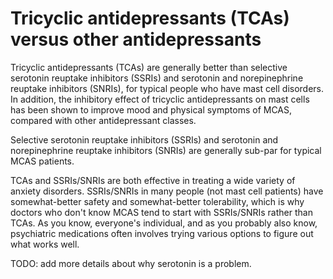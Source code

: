 # Tricyclic antidepressants (TCAs) versus other antidepressants

Tricyclic antidepressants (TCAs) are generally better than selective serotonin reuptake inhibitors (SSRIs) and serotonin and norepinephrine reuptake inhibitors (SNRIs), for typical people who have mast cell disorders. In addition, the inhibitory effect of tricyclic antidepressants on mast cells has been shown to improve mood and physical symptoms of MCAS, compared with other antidepressant classes.

Selective serotonin reuptake inhibitors (SSRIs) and serotonin and norepinephrine reuptake inhibitors (SNRIs) are generally sub-par for typical MCAS patients.

TCAs and SSRIs/SNRIs are both effective in treating a wide variety of anxiety disorders. SSRIs/SNRIs in many people (not mast cell patients) have somewhat-better safety and somewhat-better tolerability, which is why doctors who don't know MCAS tend to start with SSRIs/SNRIs rather than TCAs. As you know, everyone's individual, and as you probably also know, psychiatric medications often involves trying various options to figure out what works well.

TODO: add more details about why serotonin is a problem.